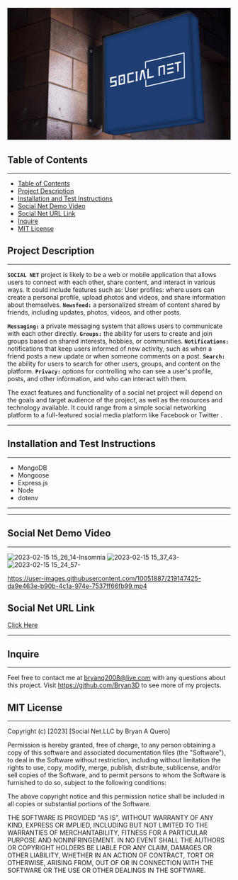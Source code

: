 
<p align="center">

</p>
<p>
<img src="./Assets/2023-01-10%2016_02_52-Logo.com.png"/>
</p>



## Table of Contents

---

- [Table of Contents](#table-of-contents)
- [Project Description](#project-description)
- [Installation and Test Instructions](#installation-and-test-instructions)
- [Social Net Demo Video](#social-net-demo-video)
- [Social Net URL Link](#Social-Net-URL-Link)
- [Inquire](#inquire)
- [MIT License](#mit-license)

## Project Description

---
<p>

**`SOCIAL NET`** project is likely to be a web or mobile application that allows users to connect with each other, share content, and interact in various ways. It could include features such as: User profiles: where users can create a personal profile, upload photos and videos, and share information about themselves. **`Newsfeed:`** a personalized stream of content shared by friends, including updates, photos, videos, and other posts. 

**`Messaging:`** a private messaging system that allows users to communicate with each other directly. **`Groups:`** the ability for users to create and join groups based on shared interests, hobbies, or communities. **`Notifications:`** notifications that keep users informed of new activity, such as when a friend posts a new update or when someone comments on a post. **`Search:`** the ability for users to search for other users, groups, and content on the platform. **`Privacy:`** options for controlling who can see a user's profile, posts, and other information, and who can interact with them.

The exact features and functionality of a social net project will depend on the goals and target audience of the project, as well as the resources and technology available. It could range from a simple social networking platform to a full-featured social media platform like Facebook or Twitter .

</p>

---

## Installation and Test Instructions

---

- MongoDB
- Mongoose
- Express.js
- Node
- dotenv

---

---

## Social Net Demo Video
---

![2023-02-15 15_26_14-Insomnia](https://user-images.githubusercontent.com/10051887/219147265-a5056990-3f11-4b4e-b4b2-b897a8950956.png)
![2023-02-15 15_37_43-](https://user-images.githubusercontent.com/10051887/219149637-6b1e32f6-b93f-4f61-9fe6-d022cc7677bf.png)
![2023-02-15 15_24_57-](https://user-images.githubusercontent.com/10051887/219147297-500fbfe6-99d9-4a78-bc94-934a565772b4.png)


https://user-images.githubusercontent.com/10051887/219147425-da9e463e-b90b-4c1a-974e-7537ff66fb99.mp4


## Social Net URL Link
[Click Here](https://bryan3d.github.io/Challenge18SocialNetworkApi/)


---

## Inquire

---
Feel free to contact me at bryanq2008@live.com with any questions about this project. Visit <https://github.com/Bryan3D> to see more of my projects.

## MIT License

---

Copyright (c) [2023] [Social Net.LLC by Bryan A Quero]

Permission is hereby granted, free of charge, to any person obtaining a copy
of this software and associated documentation files (the "Software"), to deal
in the Software without restriction, including without limitation the rights
to use, copy, modify, merge, publish, distribute, sublicense, and/or sell
copies of the Software, and to permit persons to whom the Software is
furnished to do so, subject to the following conditions:

The above copyright notice and this permission notice shall be included in all
copies or substantial portions of the Software.

THE SOFTWARE IS PROVIDED "AS IS", WITHOUT WARRANTY OF ANY KIND, EXPRESS OR
IMPLIED, INCLUDING BUT NOT LIMITED TO THE WARRANTIES OF MERCHANTABILITY,
FITNESS FOR A PARTICULAR PURPOSE AND NONINFRINGEMENT. IN NO EVENT SHALL THE
AUTHORS OR COPYRIGHT HOLDERS BE LIABLE FOR ANY CLAIM, DAMAGES OR OTHER
LIABILITY, WHETHER IN AN ACTION OF CONTRACT, TORT OR OTHERWISE, ARISING FROM,
OUT OF OR IN CONNECTION WITH THE SOFTWARE OR THE USE OR OTHER DEALINGS IN THE
SOFTWARE.
